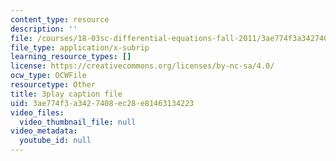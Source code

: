 ```yaml
---
content_type: resource
description: ''
file: /courses/18-03sc-differential-equations-fall-2011/3ae774f3a3427408ec28e81463134223_hEtWqTPPXuc.srt
file_type: application/x-subrip
learning_resource_types: []
license: https://creativecommons.org/licenses/by-nc-sa/4.0/
ocw_type: OCWFile
resourcetype: Other
title: 3play caption file
uid: 3ae774f3-a342-7408-ec28-e81463134223
video_files:
  video_thumbnail_file: null
video_metadata:
  youtube_id: null
---
```

